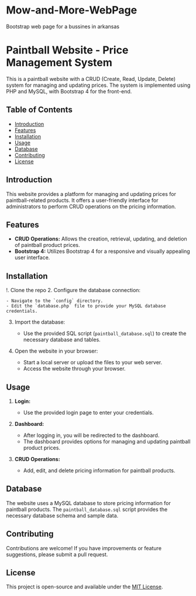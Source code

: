 # Mow-and-More-WebPage
Bootstrap web page for a bussines in arkansas 
# Paintball Website - Price Management System

This is a paintball website with a CRUD (Create, Read, Update, Delete) system for managing and updating prices. The system is implemented using PHP and MySQL, with Bootstrap 4 for the front-end.

## Table of Contents
- [Introduction](#introduction)
- [Features](#features)
- [Installation](#installation)
- [Usage](#usage)
- [Database](#database)
- [Contributing](#contributing)
- [License](#license)

## Introduction

This website provides a platform for managing and updating prices for paintball-related products. It offers a user-friendly interface for administrators to perform CRUD operations on the pricing information.

## Features

- **CRUD Operations:** Allows the creation, retrieval, updating, and deletion of paintball product prices.
- **Bootstrap 4:** Utilizes Bootstrap 4 for a responsive and visually appealing user interface.

## Installation
!. Clone the repo
2. Configure the database connection:

    - Navigate to the `config` directory.
    - Edit the `database.php` file to provide your MySQL database credentials.

3. Import the database:

    - Use the provided SQL script (`paintball_database.sql`) to create the necessary database and tables.

4. Open the website in your browser:

    - Start a local server or upload the files to your web server.
    - Access the website through your browser.

## Usage

1. **Login:**
    - Use the provided login page to enter your credentials.

2. **Dashboard:**
    - After logging in, you will be redirected to the dashboard.
    - The dashboard provides options for managing and updating paintball product prices.

3. **CRUD Operations:**
    - Add, edit, and delete pricing information for paintball products.

## Database

The website uses a MySQL database to store pricing information for paintball products. The `paintball_database.sql` script provides the necessary database schema and sample data.

## Contributing

Contributions are welcome! If you have improvements or feature suggestions, please submit a pull request.

## License

This project is open-source and available under the [MIT License](LICENSE).
